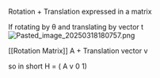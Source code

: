 Rotation + Translation expressed in a matrix

If rotating by θ and translating by vector t
![Pasted_image_20250318180757.png](pasted_image_20250318180757.png)

[[Rotation Matrix]] A + Translation vector v

so in short
H =
( A v
0 1)
